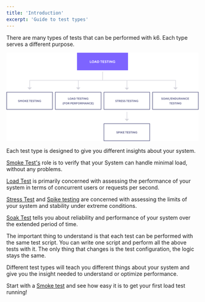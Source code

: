 ```yaml
---
title: 'Introduction'
excerpt: 'Guide to test types'
---
```


There are many types of tests that can be performed with k6. Each type serves a different purpose.

![Types of performance tests](./images/test-types.png)

Each test type is designed to give you different insights about your system.

[Smoke Test's](/test-types/smoke-testing) role is to verify that your System can handle
minimal load, without any problems.

[Load Test](/test-types/load-testing) is primarily concerned with assessing the performance
of your system in terms of concurrent users or requests per second.

[Stress Test](/test-types/stress-testing) and [Spike testing](/test-types/stress-testing#spike-testing-in-k6)
are concerned with assessing the limits of your system and stability under extreme conditions.

[Soak Test](/test-types/soak-testing) tells you about reliability and performance of your
system over the extended period of time.

The important thing to understand is that each test can be performed with the same test script.
You can write one script and perform all the above tests with it. The only thing that changes is
the test configuration, the logic stays the same.

Different test types will teach you different things about your system and give you the insight
needed to understand or optimize performance.

Start with a [Smoke test](/test-types/smoke-testing) and see how easy it is to get your first load test running!

<!--
 Note that performance, stability, and reliability, while related, are 3 different goals.

If you are reading this, you are here to achieve one or all 3 goals.

Here's the short recipe to test your system for performance, stability, and reliability.

1. Start small. Run a smoke test.
2. If your smoke test succeeded, increase the load and run a small load test.
3. If your load test worked as expected, automate it. Automate early. Consistency is key.
4. Monitor your performance over time. If you automated by scheduling your tests to run nightly,
   observe the performance changes over time.
5. Add thresholds to your load test to fail when the performance decreases below your expectations.
   Setup notifications on failure.
6. Run significant Load Tests nightly in your Staging Environment to make sure your performance
   didn't degrade due to recent code changes.
7. Run a Stress Test to verify the limits of your system, and it's stability under extreme
   conditions.
8. Run Soak Test to verify the reliability of your system over an extended period of time.
-->
